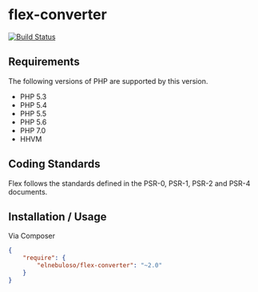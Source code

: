 # flex-converter

[![Build Status](https://travis-ci.org/elnebuloso/flex-converter.svg?branch=master)](https://travis-ci.org/elnebuloso/flex-converter)

## Requirements

The following versions of PHP are supported by this version.

* PHP 5.3
* PHP 5.4
* PHP 5.5
* PHP 5.6
* PHP 7.0
* HHVM

## Coding Standards

Flex follows the standards defined in the PSR-0, PSR-1, PSR-2 and PSR-4 documents.

## Installation / Usage

Via Composer

``` json
{
    "require": {
        "elnebuloso/flex-converter": "~2.0"
    }
}
```